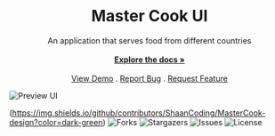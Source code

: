 <br/>
<p align="center">
  <a href="https://github.com/hasanyatar/MasterCook-design"></a>

  <h1 align="center">Master Cook UI</h1>

  <p align="center">
    An application that serves food from different countries
    <br/>
    <br/>
    <a href="https://github.com/hasanyatar/MasterCook-design/tree/main/master_cook"><strong>Explore the docs »</strong></a>
    <br/>
    <br/>
    <a href="https://github.com/hasanyatar/MasterCook-design">View Demo</a>
    .
    <a href="https://github.com/hasanyatar/MasterCook-design/issues">Report Bug</a>
    .
    <a href="https://github.com/hasanyatar/MasterCook-design/issues">Request Feature</a>
  </p>
</p>

![Preview UI](/mastercook.gif)

(https://img.shields.io/github/contributors/ShaanCoding/MasterCook-design?color=dark-green) ![Forks](https://img.shields.io/github/forks/ShaanCoding/MasterCook-design?style=social) ![Stargazers](https://img.shields.io/github/stars/ShaanCoding/MasterCook-design?style=social) ![Issues](https://img.shields.io/github/issues/ShaanCoding/MasterCook-design) ![License](https://img.shields.io/github/license/ShaanCoding/MasterCook-design) 

 
